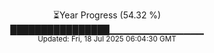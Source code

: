 <p align="center">
⏳Year Progress (54.32 %)<br>
████████████████▁▁▁▁▁▁▁▁▁▁▁▁▁▁ <br>
<sub>Updated: Fri, 18 Jul 2025 06:04:30 GMT</sub>
</p>

